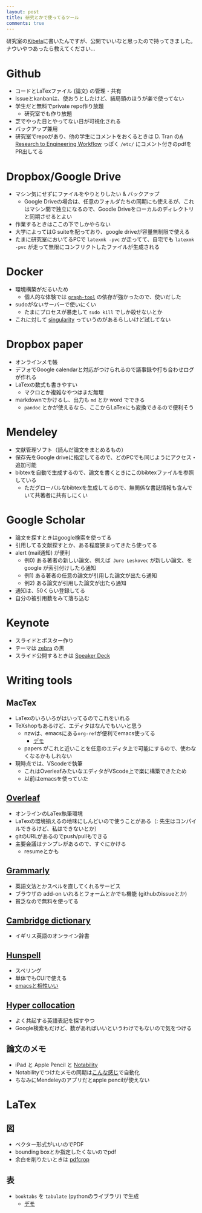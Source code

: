 ```yaml
---
layout: post
title: 研究とかで使ってるツール
comments: true
---
```


研究室の[Kibela](https://kibe.la/ja)に書いたんですが、公開でいいなと思ったので持ってきました。ナウいやつあったら教えてください…

# Github

- コードとLaTexファイル (論文) の管理・共有
- Issueとkanbanは、使おうとしたけど、結局頭のほうが楽で使ってない
- 学生だと無料でprivate repo作り放題
  - 研究室でも作り放題
- 芝でやった日とやってない日が可視化される
- バックアップ兼用
- 研究室でrepoがあり、他の学生にコメントをおくるときは D. Tran の[A Research to Engineering Workflow](http://dustintran.com/blog/a-research-to-engineering-workflow) っぽく `/etc/` にコメント付きのpdfをPR出してる

# Dropbox/Google Drive

- マシン気にせずにファイルをやりとりしたい & バックアップ
  - Google Driveの場合は、任意のフォルダたちの同期にも使えるが、これはマシン間で独立になるので、Goodle Driveをローカルのディレクトリと同期させるとよい
- 作業するときはここの下でしかやらない
- 大学によってはG suiteを配っており、google driveが容量無制限で使える
- たまに研究室においてるPCで `latexmk -pvc` が走ってて、自宅でも `latexmk -pvc` が走って無限にコンフリクトしたファイルが生成される


# Docker

- 環境構築がだるいため
  - 個人的な体験では [`graph-tool`](https://graph-tool.skewed.de/) の依存が強かったので、使いだした
- sudoがないサーバーで使いにくい
  - たまにプロセスが暴走して `sudo kill` でしか殺せないとか
 - これに対して [singularity](http://singularity.lbl.gov/docs-docker) っていうのがあるらしいけど試してない

# Dropbox paper

- オンラインメモ帳
- デフォでGoogle calendarと対応がつけられるので議事録や打ち合わせログが作れる
- LaTexの数式も書きやすい
  - マクロとか複雑なやつはまだ無理
- markdownでかけるし、出力も `md` とか word でできる
  - `pandoc` とかが使えるなら、ここからLaTexにも変換できるので便利そう

# Mendeley

- 文献管理ソフト（読んだ論文をまとめるもの）
- 保存先をGoogle driveに指定してるので、どのPCでも同じようにアクセス・追加可能
- bibtexを自動で生成するので、論文を書くときにこのbibtexファイルを参照している
  - ただグローバルなbibtexを生成してるので、無関係な書誌情報も含んでいて共著者に共有しにくい


# Google Scholar

- 論文を探すときはgoogle検索を使ってる
- 引用してる文献探すとか、ある程度狭まってきたら使ってる
- alert (mail通知) が便利
  - 例0) ある著者の新しい論文、例えば` Jure Leskovec` が新しい論文、をgoogle が索引付けしたら通知
  - 例1) ある著者の任意の論文が引用した論文が出たら通知
  - 例2) ある論文が引用した論文が出たら通知
- 通知は、50くらい登録してる
- 自分の被引用数をみて落ち込む

# Keynote

- スライドとポスター作り
- テーマは [zebra](https://shoya.io/blog/zebra/) の黒
- スライド公開するときは [Speaker Deck](http://speakerdeck.com/)

# Writing tools

## MacTex

- LaTexのいろいろがはいってるのでこれをいれる
- TeXshopもあるけど、エディタはなんでもいいと思う
  - nzwは、emacsにある`org-ref`が便利でemacs使ってる
    - [デモ](https://twitter.com/nzw0301/status/836788034720821248)
  - papers がこれと近いことを任意のエディタ上で可能にするので、使わなくなるかもしれない
- 現時点では、VScodeで執筆
  - これはOverleafみたいなエディタがVScode上で楽に構築できたため
  - 以前はemacsを使っていた

## [Overleaf](https://www.overleaf.com/)

- オンラインのLaTex執筆環境
- LaTexの環境揃えるの地味にしんどいので使うことがある（: 先生はコンパイルできるけど、私はできないとか）
- gitのURLがあるのでpush/pullもできる
- 主要会議はテンプレがあるので、すぐにかける
  - resumeとかも


## [Grammarly](https://app.grammarly.com/)

- 英語文法とかスペルを直してくれるサービス
- ブラウザの add-on いれるとフォームとかでも機能 (githubのissueとか)
- 貧乏なので無料を使ってる

## [Cambridge dictionary](https://dictionary.cambridge.org/)
- イギリス英語のオンライン辞書

## [Hunspell](http://hunspell.github.io/)

- スペリング
- 単体でもCUIで使える
- [emacsと相性いい](http://nzw0301.github.io/2016/11/emacs)

## [Hyper collocation](https://hypcol.marutank.net/)
  - よく共起する英語表記を探すやつ
  - Google検索もだけど、数があればいいというわけでもないので気をつける

## 論文のメモ

- iPad と Apple Pencil と [Notability](http://gingerlabs.com/)
- Notabilityでつけたメモの同期は[こんな感じ](https://twitter.com/nzw0301/status/1009742755851956224)で自動化
- ちなみにMendeleyのアプリだとapple pencilが使えない

# LaTex

## 図

- ベクター形式がいいのでPDF
- bounding boxとか指定したくないのでpdf
- 余白を削りたいときは [pdfcrop](https://texwiki.texjp.org/?pdfcrop)

## 表

- `booktabs` を `tabulate` (pythonのライブラリ) で生成
  - [デモ](https://twitter.com/cocu_tan/status/960428695633588225)
